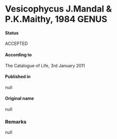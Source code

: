 # Vesicophycus J.Mandal & P.K.Maithy, 1984 GENUS

#### Status
ACCEPTED

#### According to
The Catalogue of Life, 3rd January 2011

#### Published in
null

#### Original name
null

### Remarks
null